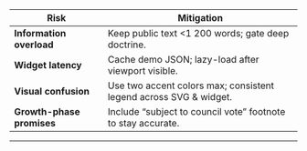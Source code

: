 |Risk|Mitigation|
|---|---|
|**Information overload**|Keep public text <1 200 words; gate deep doctrine.|
|**Widget latency**|Cache demo JSON; lazy-load after viewport visible.|
|**Visual confusion**|Use two accent colors max; consistent legend across SVG & widget.|
|**Growth-phase promises**|Include “subject to council vote” footnote to stay accurate.|  
---
